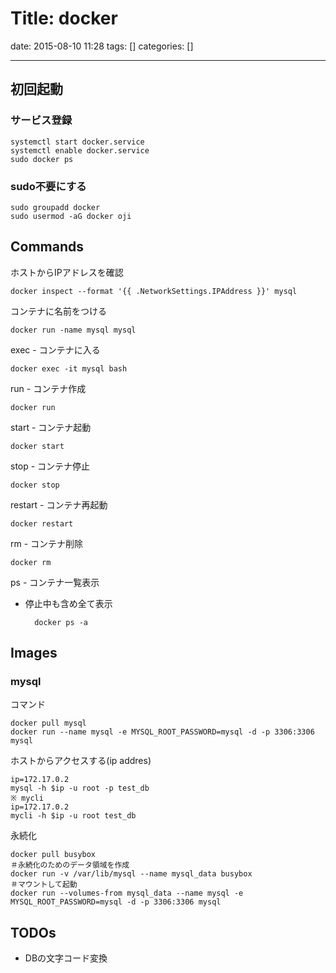 # Title: docker

date: 2015-08-10 11:28
tags: []
categories: []

---

## 初回起動

### サービス登録

	systemctl start docker.service
	systemctl enable docker.service
	sudo docker ps

### sudo不要にする

	sudo groupadd docker
	sudo usermod -aG docker oji

## Commands

ホストからIPアドレスを確認

	docker inspect --format '{{ .NetworkSettings.IPAddress }}' mysql

コンテナに名前をつける

	docker run -name mysql mysql

exec - コンテナに入る

	docker exec -it mysql bash

run - コンテナ作成

	docker run

start - コンテナ起動

	docker start

stop - コンテナ停止

	docker stop

restart - コンテナ再起動

	docker restart

rm - コンテナ削除

	docker rm

ps - コンテナ一覧表示

* 停止中も含め全て表示

		docker ps -a

## Images

### mysql

コマンド

	docker pull mysql
	docker run --name mysql -e MYSQL_ROOT_PASSWORD=mysql -d -p 3306:3306 mysql

ホストからアクセスする(ip addres)

	ip=172.17.0.2
	mysql -h $ip -u root -p test_db
	※ mycli
	ip=172.17.0.2
	mycli -h $ip -u root test_db

永続化

	docker pull busybox
	＃永続化のためのデータ領域を作成
	docker run -v /var/lib/mysql --name mysql_data busybox
	＃マウントして起動
	docker run --volumes-from mysql_data --name mysql -e MYSQL_ROOT_PASSWORD=mysql -d -p 3306:3306 mysql

## TODOs

* DBの文字コード変換
